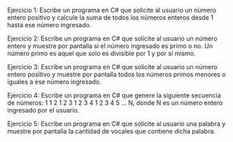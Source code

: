 Ejercicio 1:
Escribe un programa en C# que solicite al usuario un número entero positivo y calcule la suma de todos los números enteros desde 1 hasta ese número ingresado.

Ejercicio 2:
Escribe un programa en C# que solicite al usuario un número entero y muestre por pantalla si el número ingresado es primo o no. Un número primo es aquel que solo es divisible por 1 y por sí mismo.

Ejercicio 3:
Escribe un programa en C# que solicite al usuario un número entero positivo y muestre por pantalla todos los números primos menores o iguales a ese número ingresado.

Ejercicio 4:
Escribe un programa en C# que genere la siguiente secuencia de números:
1
1 2
1 2 3
1 2 3 4
1 2 3 4 5
...
N, donde N es un número entero ingresado por el usuario.

Ejercicio 5:
Escribe un programa en C# que solicite al usuario una palabra y muestre por pantalla la cantidad de vocales que contiene dicha palabra.
